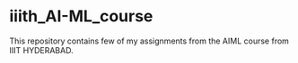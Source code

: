# iiith_AI-ML_course
This repository contains few of my assignments from the AIML course from IIIT HYDERABAD.
